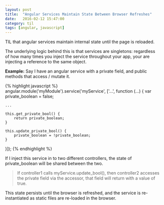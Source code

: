 ```yaml
---
layout: post
title:  "Angular Services Maintain State Between Browser Refreshes"
date:   2016-02-12 15:47:00
category: til
tags: [angular, javascript]
---
```


TIL that angular services maintain internal state until the page is reloaded.

The underlying logic behind this is that services are singletons: regardless of how many times you inject the service throughout your app, your are injecting a reference to the same object.

__Example:__ Say I have an angular service with a private field, and public methods that access / mutate it.

{% highlight javascript %}
angular.module('myModule').service('myService', ['...', function (...) {
	var private_boolean = false;

	...

	this.get_private_bool() {
		return private_boolean;
	}

	this.update_private_bool() {
		private_boolean = !private_boolean;
	}


}]);
{% endhighlight %}

If I inject this service in to two different controllers, the state of private_boolean will be shared between the two.

> If controller1 calls myService.update_bool(), then controller2 accesses the private field via the accessor, that field will return with a value of true.

This state persists until the browser is refreshed, and the service is re-instantiated as static files are re-loaded in the browser.
